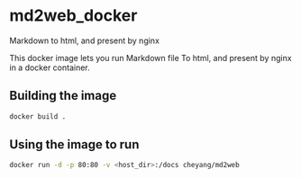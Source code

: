 # md2web_docker

Markdown to html, and present by nginx

This docker image lets you run Markdown file To html, and present by nginx in a docker container.

## Building the image

```sh
docker build .
```

## Using the image to run

```sh
docker run -d -p 80:80 -v <host_dir>:/docs cheyang/md2web 
```